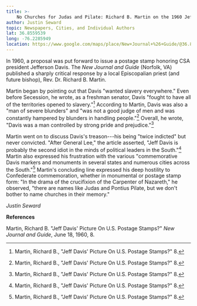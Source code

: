 ```yaml
---
title: >-
    No Churches for Judas and Pilate: Richard B. Martin on the 1960 Jefferson Davis Postage Stamp Proposal
author: Justin Seward
topic: Newspapers, Cities, and Individual Authors
lat: 36.8559539
long: -76.2285949
location: https://www.google.com/maps/place/New+Journal+%26+Guide/@36.8559539,-76.2285949,17z/data=!3m1!4b1!4m6!3m5!1s0x89ba97c865b32b0f:0xdc977e53c80a72d5!8m2!3d36.8559539!4d-76.22602!16s%2Fg%2F1hg41mtnb?entry=ttu
---
```

In 1960, a proposal was put forward to issue a postage stamp honoring
CSA president Jefferson Davis. The *New Journal and Guide* (Norfolk, VA)
published a sharply critical response by a local Episcopalian priest
(and future bishop), Rev. Dr. Richard B. Martin.

Martin began by pointing out that Davis "wanted slavery everywhere."
Even before Secession, he wrote, as a freshman senator, Davis "fought to
have all of the territories opened to slavery."[^1] According to Martin,
Davis was also a "man of severe blunders" and "was not a good judge of
men and was constantly hampered by blunders in handling people."[^2]
Overall, he wrote, "Davis was a man controlled by strong pride and
prejudice."[^3]

Martin went on to discuss Davis's treason---his being "twice indicted"
but never convicted. "After General Lee," the article asserted, "Jeff
Davis is probably the second idiot in the minds of political leaders in
the South."[^4] Martin also expressed his frustration with the various
"commemorative Davis markers and monuments in several states and
numerous cities across the South."[^5] Martin's concluding line
expressed his deep hostility to Confederate commemoration, whether in
monumental or postage stamp form: "In the drama of the crucifixion of
the Carpenter of Nazareth," he observed, "there are names like Judas and
Pontius Pilate, but we don't bother to name churches in their memory."

*Justin Seward*

**References**

Martin, Richard B. "Jeff Davis' Picture On U.S. Postage Stamps?" *New
Journal and Guide*, June 18, 1960, 8.

[^1]: Martin, Richard B., "Jeff Davis' Picture On U.S. Postage Stamps?"
    8.

[^2]: Martin, Richard B., "Jeff Davis' Picture On U.S. Postage Stamps?"
    8.

[^3]: Martin, Richard B., "Jeff Davis' Picture On U.S. Postage Stamps?"
    8.

[^4]: Martin, Richard B., "Jeff Davis' Picture On U.S. Postage Stamps?"
    8.

[^5]: Martin, Richard B., "Jeff Davis' Picture On U.S. Postage Stamps?"
    8.

